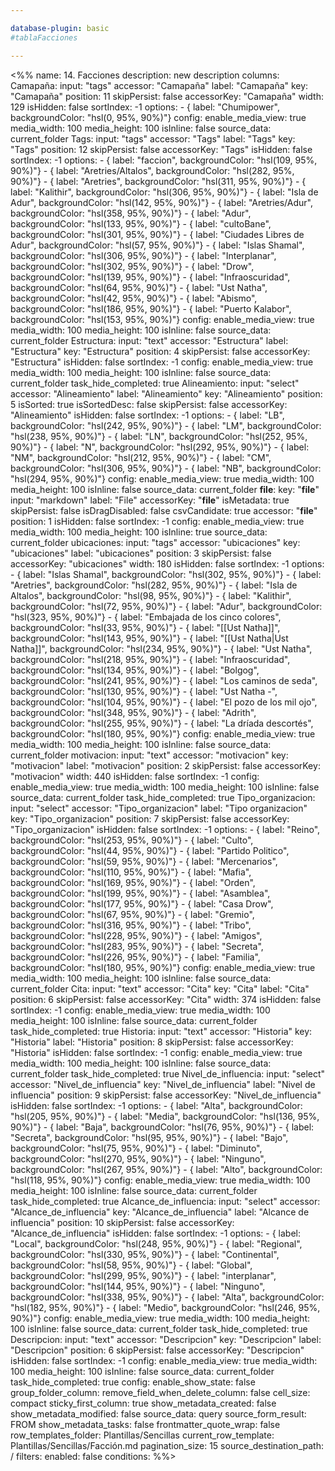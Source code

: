 ```yaml
---

database-plugin: basic
#tablaFacciones

---
```


<%%
name: 14. Facciones
description: new description
columns:
  Camapaña:
    input: "tags"
    accessor: "Camapaña"
    label: "Camapaña"
    key: "Camapaña"
    position: 11
    skipPersist: false
    accessorKey: "Camapaña"
    width: 129
    isHidden: false
    sortIndex: -1
    options:
      - { label: "Chumipower", backgroundColor: "hsl(0, 95%, 90%)"}
    config:
      enable_media_view: true
      media_width: 100
      media_height: 100
      isInline: false
      source_data: current_folder
  Tags:
    input: "tags"
    accessor: "Tags"
    label: "Tags"
    key: "Tags"
    position: 12
    skipPersist: false
    accessorKey: "Tags"
    isHidden: false
    sortIndex: -1
    options:
      - { label: "faccion", backgroundColor: "hsl(109, 95%, 90%)"}
      - { label: "Aretries/Altalos", backgroundColor: "hsl(282, 95%, 90%)"}
      - { label: "Aretries", backgroundColor: "hsl(311, 95%, 90%)"}
      - { label: "Kalithir", backgroundColor: "hsl(306, 95%, 90%)"}
      - { label: "Isla de Adur", backgroundColor: "hsl(142, 95%, 90%)"}
      - { label: "Aretries/Adur", backgroundColor: "hsl(358, 95%, 90%)"}
      - { label: "Adur", backgroundColor: "hsl(133, 95%, 90%)"}
      - { label: "cultoBane", backgroundColor: "hsl(301, 95%, 90%)"}
      - { label: "Ciudades Libres de Adur", backgroundColor: "hsl(57, 95%, 90%)"}
      - { label: "Islas Shamal", backgroundColor: "hsl(306, 95%, 90%)"}
      - { label: "Interplanar", backgroundColor: "hsl(302, 95%, 90%)"}
      - { label: "Drow", backgroundColor: "hsl(139, 95%, 90%)"}
      - { label: "Infraoscuridad", backgroundColor: "hsl(64, 95%, 90%)"}
      - { label: "Ust Natha", backgroundColor: "hsl(42, 95%, 90%)"}
      - { label: "Abismo", backgroundColor: "hsl(186, 95%, 90%)"}
      - { label: "Puerto Kalabor", backgroundColor: "hsl(153, 95%, 90%)"}
    config:
      enable_media_view: true
      media_width: 100
      media_height: 100
      isInline: false
      source_data: current_folder
  Estructura:
    input: "text"
    accessor: "Estructura"
    label: "Estructura"
    key: "Estructura"
    position: 4
    skipPersist: false
    accessorKey: "Estructura"
    isHidden: false
    sortIndex: -1
    config:
      enable_media_view: true
      media_width: 100
      media_height: 100
      isInline: false
      source_data: current_folder
      task_hide_completed: true
  Alineamiento:
    input: "select"
    accessor: "Alineamiento"
    label: "Alineamiento"
    key: "Alineamiento"
    position: 5
    isSorted: true
    isSortedDesc: false
    skipPersist: false
    accessorKey: "Alineamiento"
    isHidden: false
    sortIndex: -1
    options:
      - { label: "LB", backgroundColor: "hsl(242, 95%, 90%)"}
      - { label: "LM", backgroundColor: "hsl(238, 95%, 90%)"}
      - { label: "LN", backgroundColor: "hsl(252, 95%, 90%)"}
      - { label: "N", backgroundColor: "hsl(292, 95%, 90%)"}
      - { label: "NM", backgroundColor: "hsl(212, 95%, 90%)"}
      - { label: "CM", backgroundColor: "hsl(306, 95%, 90%)"}
      - { label: "NB", backgroundColor: "hsl(294, 95%, 90%)"}
    config:
      enable_media_view: true
      media_width: 100
      media_height: 100
      isInline: false
      source_data: current_folder
  __file__:
    key: "__file__"
    input: "markdown"
    label: "File"
    accessorKey: "__file__"
    isMetadata: true
    skipPersist: false
    isDragDisabled: false
    csvCandidate: true
    accessor: "__file__"
    position: 1
    isHidden: false
    sortIndex: -1
    config:
      enable_media_view: true
      media_width: 100
      media_height: 100
      isInline: true
      source_data: current_folder
  ubicaciones:
    input: "tags"
    accessor: "ubicaciones"
    key: "ubicaciones"
    label: "ubicaciones"
    position: 3
    skipPersist: false
    accessorKey: "ubicaciones"
    width: 180
    isHidden: false
    sortIndex: -1
    options:
      - { label: "Islas Shamal", backgroundColor: "hsl(302, 95%, 90%)"}
      - { label: "Aretries", backgroundColor: "hsl(282, 95%, 90%)"}
      - { label: "Isla de Altalos", backgroundColor: "hsl(98, 95%, 90%)"}
      - { label: "Kalithir", backgroundColor: "hsl(72, 95%, 90%)"}
      - { label: "Adur", backgroundColor: "hsl(323, 95%, 90%)"}
      - { label: "Embajada de los cinco colores", backgroundColor: "hsl(33, 95%, 90%)"}
      - { label: "[[Ust Natha]]", backgroundColor: "hsl(143, 95%, 90%)"}
      - { label: "[[Ust Natha|Ust Natha]]", backgroundColor: "hsl(234, 95%, 90%)"}
      - { label: "Ust Natha", backgroundColor: "hsl(218, 95%, 90%)"}
      - { label: "Infraoscuridad", backgroundColor: "hsl(134, 95%, 90%)"}
      - { label: "Bolgog", backgroundColor: "hsl(241, 95%, 90%)"}
      - { label: "Los caminos de seda", backgroundColor: "hsl(130, 95%, 90%)"}
      - { label: "Ust Natha -", backgroundColor: "hsl(104, 95%, 90%)"}
      - { label: "El pozo de los mil ojo", backgroundColor: "hsl(348, 95%, 90%)"}
      - { label: "Adrith", backgroundColor: "hsl(255, 95%, 90%)"}
      - { label: "La dríada descortés", backgroundColor: "hsl(180, 95%, 90%)"}
    config:
      enable_media_view: true
      media_width: 100
      media_height: 100
      isInline: false
      source_data: current_folder
  motivacion:
    input: "text"
    accessor: "motivacion"
    key: "motivacion"
    label: "motivacion"
    position: 2
    skipPersist: false
    accessorKey: "motivacion"
    width: 440
    isHidden: false
    sortIndex: -1
    config:
      enable_media_view: true
      media_width: 100
      media_height: 100
      isInline: false
      source_data: current_folder
      task_hide_completed: true
  Tipo_organizacion:
    input: "select"
    accessor: "Tipo_organizacion"
    label: "Tipo organizacion"
    key: "Tipo_organizacion"
    position: 7
    skipPersist: false
    accessorKey: "Tipo_organizacion"
    isHidden: false
    sortIndex: -1
    options:
      - { label: "Reino", backgroundColor: "hsl(253, 95%, 90%)"}
      - { label: "Culto", backgroundColor: "hsl(44, 95%, 90%)"}
      - { label: "Partido Politico", backgroundColor: "hsl(59, 95%, 90%)"}
      - { label: "Mercenarios", backgroundColor: "hsl(110, 95%, 90%)"}
      - { label: "Mafia", backgroundColor: "hsl(169, 95%, 90%)"}
      - { label: "Orden", backgroundColor: "hsl(199, 95%, 90%)"}
      - { label: "Asamblea", backgroundColor: "hsl(177, 95%, 90%)"}
      - { label: "Casa Drow", backgroundColor: "hsl(67, 95%, 90%)"}
      - { label: "Gremio", backgroundColor: "hsl(316, 95%, 90%)"}
      - { label: "Tribo", backgroundColor: "hsl(228, 95%, 90%)"}
      - { label: "Amigos", backgroundColor: "hsl(283, 95%, 90%)"}
      - { label: "Secreta", backgroundColor: "hsl(226, 95%, 90%)"}
      - { label: "Familia", backgroundColor: "hsl(180, 95%, 90%)"}
    config:
      enable_media_view: true
      media_width: 100
      media_height: 100
      isInline: false
      source_data: current_folder
  Cita:
    input: "text"
    accessor: "Cita"
    key: "Cita"
    label: "Cita"
    position: 6
    skipPersist: false
    accessorKey: "Cita"
    width: 374
    isHidden: false
    sortIndex: -1
    config:
      enable_media_view: true
      media_width: 100
      media_height: 100
      isInline: false
      source_data: current_folder
      task_hide_completed: true
  Historia:
    input: "text"
    accessor: "Historia"
    key: "Historia"
    label: "Historia"
    position: 8
    skipPersist: false
    accessorKey: "Historia"
    isHidden: false
    sortIndex: -1
    config:
      enable_media_view: true
      media_width: 100
      media_height: 100
      isInline: false
      source_data: current_folder
      task_hide_completed: true
  Nivel_de_influencia:
    input: "select"
    accessor: "Nivel_de_influencia"
    key: "Nivel_de_influencia"
    label: "Nivel de influencia"
    position: 9
    skipPersist: false
    accessorKey: "Nivel_de_influencia"
    isHidden: false
    sortIndex: -1
    options:
      - { label: "Alta", backgroundColor: "hsl(205, 95%, 90%)"}
      - { label: "Media", backgroundColor: "hsl(136, 95%, 90%)"}
      - { label: "Baja", backgroundColor: "hsl(76, 95%, 90%)"}
      - { label: "Secreta", backgroundColor: "hsl(95, 95%, 90%)"}
      - { label: "Bajo", backgroundColor: "hsl(75, 95%, 90%)"}
      - { label: "Diminuto", backgroundColor: "hsl(270, 95%, 90%)"}
      - { label: "Ninguno", backgroundColor: "hsl(267, 95%, 90%)"}
      - { label: "Alto", backgroundColor: "hsl(118, 95%, 90%)"}
    config:
      enable_media_view: true
      media_width: 100
      media_height: 100
      isInline: false
      source_data: current_folder
      task_hide_completed: true
  Alcance_de_influencia:
    input: "select"
    accessor: "Alcance_de_influencia"
    key: "Alcance_de_influencia"
    label: "Alcance de influencia"
    position: 10
    skipPersist: false
    accessorKey: "Alcance_de_influencia"
    isHidden: false
    sortIndex: -1
    options:
      - { label: "Local", backgroundColor: "hsl(248, 95%, 90%)"}
      - { label: "Regional", backgroundColor: "hsl(330, 95%, 90%)"}
      - { label: "Continental", backgroundColor: "hsl(58, 95%, 90%)"}
      - { label: "Global", backgroundColor: "hsl(299, 95%, 90%)"}
      - { label: "interplanar", backgroundColor: "hsl(144, 95%, 90%)"}
      - { label: "Ninguno", backgroundColor: "hsl(338, 95%, 90%)"}
      - { label: "Alta", backgroundColor: "hsl(182, 95%, 90%)"}
      - { label: "Medio", backgroundColor: "hsl(246, 95%, 90%)"}
    config:
      enable_media_view: true
      media_width: 100
      media_height: 100
      isInline: false
      source_data: current_folder
      task_hide_completed: true
  Descripcion:
    input: "text"
    accessor: "Descripcion"
    key: "Descripcion"
    label: "Descripcion"
    position: 6
    skipPersist: false
    accessorKey: "Descripcion"
    isHidden: false
    sortIndex: -1
    config:
      enable_media_view: true
      media_width: 100
      media_height: 100
      isInline: false
      source_data: current_folder
      task_hide_completed: true
config:
  enable_show_state: false
  group_folder_column: 
  remove_field_when_delete_column: false
  cell_size: compact
  sticky_first_column: true
  show_metadata_created: false
  show_metadata_modified: false
  source_data: query
  source_form_result: FROM
  show_metadata_tasks: false
  frontmatter_quote_wrap: false
  row_templates_folder: Plantillas/Sencillas
  current_row_template: Plantillas/Sencillas/Facción.md
  pagination_size: 15
  source_destination_path: /
filters:
  enabled: false
  conditions:
%%>